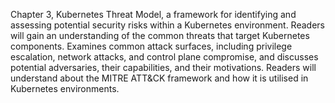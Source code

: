 Chapter 3, Kubernetes Threat Model, a framework for identifying and assessing potential security risks within a Kubernetes environment. Readers will gain an understanding of the common threats that target Kubernetes components. Examines common attack surfaces, including privilege escalation, network attacks, and control plane compromise, and discusses potential adversaries, their capabilities, and their motivations. Readers will understand about the MITRE ATT&CK framework and how it is utilised in Kubernetes environments.